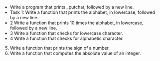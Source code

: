 - Write a program that prints _putchar, followed by a new line.
- Task 1: Write a function that prints the alphabet, in lowercase, followed by a new line.
- 2 Write a function that prints 10 times the alphabet, in lowercase, followed by a new line.
- 3 Write a function that checks for lowercase character.
- 4 Write a function that checks for alphabetic character.
5. Write a function that prints the sign of a number.
3. Write a function that computes the absolute value of an integer.
